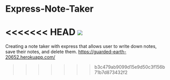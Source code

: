 # Express-Note-Taker
<<<<<<< HEAD
![](assets/Note.png)
=======
Creating a note taker with express that allows user to write down notes, save their notes, and delete them.
https://guarded-earth-20652.herokuapp.com/
>>>>>>> b3c479ab9099d15e9d50c3f156b71b7d873432f2
